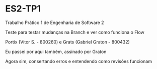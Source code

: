 # ES2-TP1
Trabalho Prático 1 de Engenharia de Software 2


Teste para testar mudanças na Branch e ver como funciona o Flow

Portix (Vitor S. - 800260) e Grats (Gabriel Graton - 800432)

Eu passei por aqui também, assinado por Graton

Agora sim, consertando erros e entendendo como revisões funcionam
